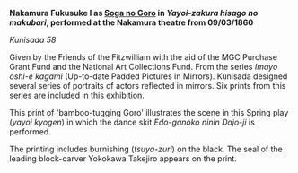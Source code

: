**Nakamura Fukusuke I as [Soga no Goro](/exhibition/group-6) in _Yayoi-zakura hisago no makubari_, performed at the Nakamura theatre from 09/03/1860**

_Kunisada 58_

Given by the Friends of the Fitzwilliam with the aid of the MGC Purchase Grant Fund and the National Art Collections Fund.
From the series _Imayo oshi-e kagami_ (Up-to-date Padded Pictures in Mirrors). Kunisada designed several series of portraits of actors reflected in mirrors. Six prints from this series are included in this exhibition.

This print of 'bamboo-tugging Goro' illustrates the scene in this Spring play (_yayoi kyogen_) in which the dance skit _Edo-ganoko ninin Dojo-ji_ is performed.

The printing includes burnishing (_tsuya-zuri_) on the black. The seal of the leading block-carver Yokokawa Takejiro appears on the print.
